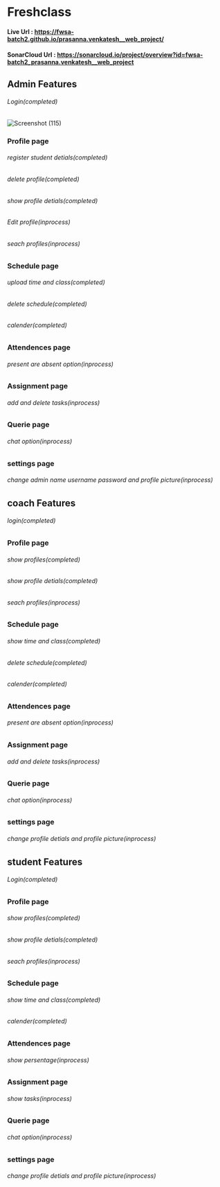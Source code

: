 # Freshclass
#### Live Url : https://fwsa-batch2.github.io/prasanna.venkatesh__web_project/
#### SonarCloud Url : https://sonarcloud.io/project/overview?id=fwsa-batch2_prasanna.venkatesh__web_project

## Admin Features
###### Login(completed)
![Screenshot (115)](https://user-images.githubusercontent.com/83388298/152292285-6673bc21-47ff-49a3-939f-6fdf80352ed0.png)

### Profile page
###### register student detials(completed)
###### delete profile(completed)
###### show profile detials(completed)
###### Edit profile(inprocess)
###### seach profiles(inprocess)
### Schedule page
###### upload time and class(completed)
###### delete schedule(completed)
###### calender(completed)
### Attendences page
###### present are absent option(inprocess)
### Assignment page
###### add and delete tasks(inprocess)
### Querie page
###### chat option(inprocess)
### settings page
###### change admin name username password and profile picture(inprocess) 

## coach Features
###### login(completed)
### Profile page
###### show profiles(completed)
###### show profile detials(completed)
###### seach profiles(inprocess)
### Schedule page
###### show time and class(completed)
###### delete schedule(completed)
###### calender(completed)
### Attendences page
###### present are absent option(inprocess)
### Assignment page
###### add and delete tasks(inprocess)
### Querie page
###### chat option(inprocess)
### settings page
###### change profile detials and profile picture(inprocess) 

## student Features
###### Login(completed)
### Profile page
###### show profiles(completed)
###### show profile detials(completed)
###### seach profiles(inprocess)
### Schedule page
###### show time and class(completed)
###### calender(completed)
### Attendences page
###### show persentage(inprocess)
### Assignment page
###### show tasks(inprocess)
### Querie page
###### chat option(inprocess)
### settings page
###### change profile detials and profile picture(inprocess) 
